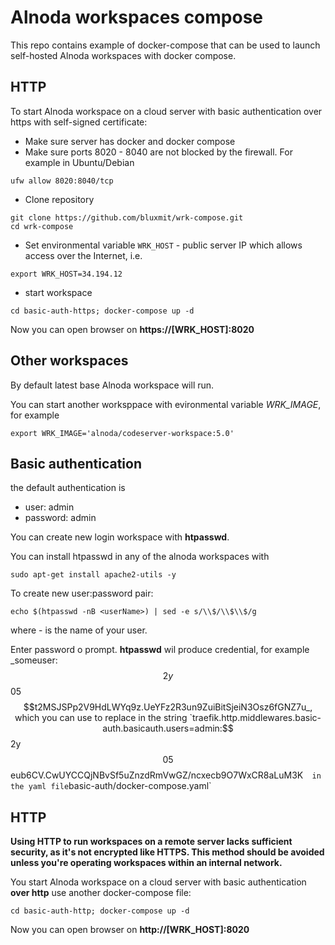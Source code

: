 # Alnoda workspaces compose 

This repo contains example of docker-compose that can be used to launch 
self-hosted Alnoda workspaces with docker compose. 

## HTTP

To start Alnoda workspace on a cloud server with basic authentication over https with self-signed certificate: 

- Make sure server has docker and docker compose 
- Make sure ports 8020 - 8040 are not blocked by the firewall. For example in Ubuntu/Debian 

```
ufw allow 8020:8040/tcp
```

- Clone repository 

```
git clone https://github.com/bluxmit/wrk-compose.git
cd wrk-compose
```

- Set environmental variable `WRK_HOST` - public server IP which allows access over the Internet, i.e.

```
export WRK_HOST=34.194.12
```

- start workspace 

```
cd basic-auth-https; docker-compose up -d
```

Now you can open browser on __https://[WRK_HOST]:8020__

## Other workspaces 

By default latest base Alnoda workspace will run.  

You can start another worksppace with evironmental variable _WRK_IMAGE_, for example 

```
export WRK_IMAGE='alnoda/codeserver-workspace:5.0'
```


## Basic authentication

the default authentication is 

- user: admin
- password: admin

You can create new login workspace with __htpasswd__. 

You can install htpasswd in any of the alnoda workspaces with 

```
sudo apt-get install apache2-utils -y
```

To create new user:password pair:

```
echo $(htpasswd -nB <userName>) | sed -e s/\\$/\\$\\$/g
```

where _<userName>_ - is the name of your user. 

Enter password o prompt. __htpasswd__ wil produce credential, for example _someuser:$$2y$$05$$t2MSJSPp2V9HdLWYq9z.UeYFz2R3un9ZuiBitSjeiN3Osz6fGNZ7u_, 
which you can use to replace in the string `traefik.http.middlewares.basic-auth.basicauth.users=admin:$$2y$$05$$eub6CV.CwUYCCQjNBvSf5uZnzdRmVwGZ/ncxecb9O7WxCR8aLuM3K`  
in the yaml file `basic-auth/docker-compose.yaml`


## HTTP

__Using HTTP to run workspaces on a remote server lacks sufficient security, as it's not encrypted like HTTPS. This method should be avoided unless you're operating workspaces within an internal network.__

You  start Alnoda workspace on a cloud server with basic authentication __over http__ use another docker-compose file: 

```
cd basic-auth-http; docker-compose up -d
```

Now you can open browser on __http://[WRK_HOST]:8020__
